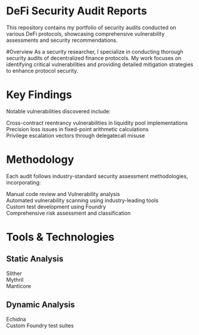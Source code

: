 # DeFi Security Audit Reports
This repository contains my portfolio of security audits conducted on various DeFi protocols, showcasing comprehensive vulnerability assessments and security recommendations.

#Overview
As a security researcher, I specialize in conducting thorough security audits of decentralized finance protocols. My work focuses on identifying critical vulnerabilities and providing detailed mitigation strategies to enhance protocol security.

# Key Findings
Notable vulnerabilities discovered include:

Cross-contract reentrancy vulnerabilities in liquidity pool implementations <br/>
Precision loss issues in fixed-point arithmetic calculations <br/>
Privilege escalation vectors through delegatecall misuse

# Methodology
Each audit follows industry-standard security assessment methodologies, incorporating:

Manual code review and Vulnerability analysis <br/>
Automated vulnerability scanning using industry-leading tools <br/>
Custom test development using Foundry <br/>
Comprehensive risk assessment and classification

# Tools & Technologies
## Static Analysis

Slither <br/>
Mythril <br/>
Manticore

## Dynamic Analysis

Echidna <br/>
Custom Foundry test suites
